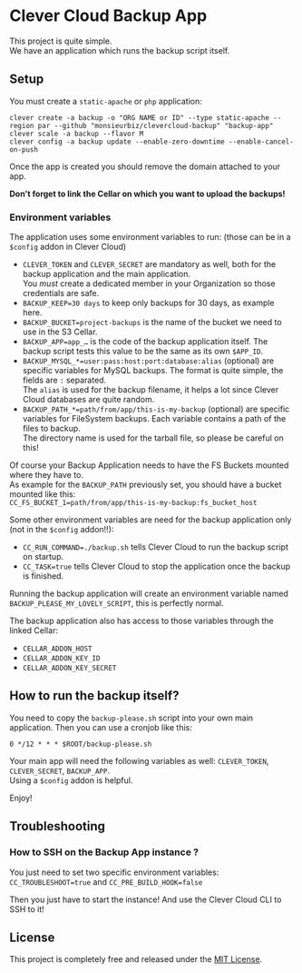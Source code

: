 # Clever Cloud Backup App

This project is quite simple.  
We have an application which runs the backup script itself.

## Setup

You must create a `static-apache` or `php` application:

```
clever create -a backup -o "ORG NAME or ID" --type static-apache --region par --github "monsieurbiz/clevercloud-backup" "backup-app"
clever scale -a backup --flavor M
clever config -a backup update --enable-zero-downtime --enable-cancel-on-push
```

Once the app is created you should remove the domain attached to your app.

**Don't forget to link the Cellar on which you want to upload the backups!**

### Environment variables

The application uses some environment variables to run: (those can be in a `$config` addon in Clever Cloud)

- `CLEVER_TOKEN` and `CLEVER_SECRET` are mandatory as well, both for the backup application and the main application.  
  You *must* create a dedicated member in your Organization so those credentials are safe.
- `BACKUP_KEEP=30 days` to keep only backups for 30 days, as example here.
- `BACKUP_BUCKET=project-backups` is the name of the bucket we need to use in the S3 Cellar.
- `BACKUP_APP=app_…` is the code of the backup application itself. The backup script tests this value to be the same as its own `$APP_ID`.
- `BACKUP_MYSQL_*=user:pass:host:port:database:alias` (optional) are specific variables for MySQL backups. The format is quite simple, the fields are `:` separated.  
  The `alias` is used for the backup filename, it helps a lot since Clever Cloud databases are quite random.
- `BACKUP_PATH_*=path/from/app/this-is-my-backup` (optional) are specific variables for FileSystem backups. Each variable contains a path of the files to backup.  
  The directory name is used for the tarball file, so please be careful on this!

Of course your Backup Application needs to have the FS Buckets mounted where they have to.  
As example for the `BACKUP_PATH` previously set, you should have a bucket mounted like this:  
`CC_FS_BUCKET_1=path/from/app/this-is-my-backup:fs_bucket_host`

Some other environment variables are need for the backup application only (not in the `$config` addon!!):
- `CC_RUN_COMMAND=./backup.sh` tells Clever Cloud to run the backup script on startup.
- `CC_TASK=true` tells Clever Cloud to stop the application once the backup is finished.

Running the backup application will create an environment variable named `BACKUP_PLEASE_MY_LOVELY_SCRIPT`, this is perfectly normal.

The backup application also has access to those variables through the linked Cellar:
- `CELLAR_ADDON_HOST`
- `CELLAR_ADDON_KEY_ID`
- `CELLAR_ADDON_KEY_SECRET`

## How to run the backup itself?

You need to copy the `backup-please.sh` script into your own main application.
Then you can use a cronjob like this:

```
0 */12 * * * $ROOT/backup-please.sh
```

Your main app will need the following variables as well: `CLEVER_TOKEN`, `CLEVER_SECRET`, `BACKUP_APP`.  
Using a `$config` addon is helpful.

Enjoy!

## Troubleshooting

### How to SSH on the Backup App instance ?

You just need to set two specific environment variables: `CC_TROUBLESHOOT=true` and `CC_PRE_BUILD_HOOK=false`

Then you just have to start the instance! And use the Clever Cloud CLI to SSH to it!

## License

This project is completely free and released under the [MIT License](https://github.com/monsieurbiz/clevercloud-backup/blob/master/LICENSE.txt).

